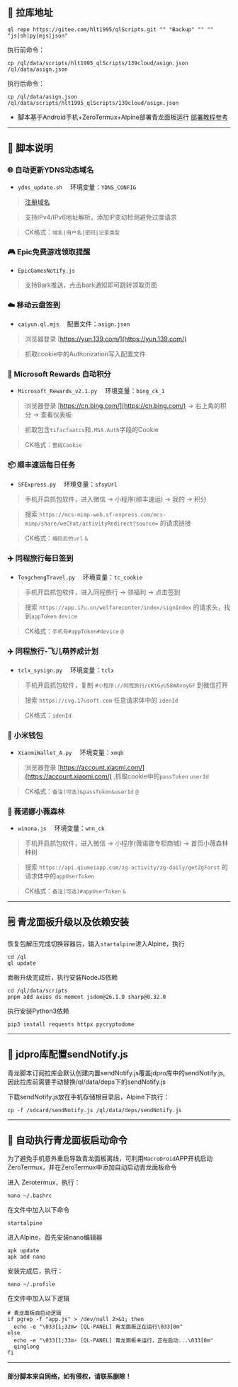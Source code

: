 ## 🔗 拉库地址

```
ql repo https://gitee.com/hlt1995/qlScripts.git "" "Backup" "" "" "js|sh|py|mjs|json"
```

执行前命令：
```
cp /ql/data/scripts/hlt1995_qlScripts/139cloud/asign.json /ql/data/asign.json
```

执行后命令：
```
cp /ql/data/asign.json /ql/data/scripts/hlt1995_qlScripts/139cloud/asign.json
```

* 脚本基于Android手机+ZeroTermux+Alpine部署青龙面板运行 [部署教程参考](https://cloud.189.cn/web/share?code=U36RferiMvIf（访问码：2io3）)
---

## 📝 脚本说明

### 🌐 自动更新YDNS动态域名

- `ydns_update.sh` &emsp;环境变量：`YDNS_CONFIG`

>[注册域名](https://ydns.io/)

>支持IPv4/IPv6地址解析，添加IP变动检测避免过度请求

>CK格式：`域名|用户名|密码|记录类型`


### 🎮️ Epic免费游戏领取提醒

- `EpicGamesNotify.js`

>支持Bark推送，点击bark通知即可跳转领取页面


### ☁️ 移动云盘签到

- `caiyun.ql.mjs` &emsp;配置文件：`asign.json`

>浏览器登录 [https://yun.139.com/](https://yun.139.com/)

>抓取cookie中的Authorization写入配置文件


### 🏅 Microsoft Rewards 自动积分

- `Microsoft_Rewards_v2.1.py` &emsp;环境变量：`bing_ck_1`

>浏览器登录 [https://cn.bing.com/](https://cn.bing.com/) -> 右上角的积分 -> 查看仪表板

>抓取包含`tifacfaatcs`和`.MSA.Auth`字段的Cookie

>CK格式：`整段Cookie`


### 📦️ 顺丰速运每日任务

- `SFExpress.py` &emsp;环境变量：`sfsyUrl`

>手机开启抓包软件，进入微信 -> 小程序(顺丰速运) -> 我的 -> 积分

>搜索 `https://mcs-mimp-web.sf-express.com/mcs-mimp/share/weChat/activityRedirect?source=` 的请求链接

>CK格式：`编码后的url` `&`


### ✈️ 同程旅行每日签到

- `TongchengTravel.py` &emsp;环境变量：`tc_cookie`

>手机开启抓包软件，进入同程旅行 -> 领福利 -> 点击签到

>搜索 `https://app.17u.cn/welfarecenter/index/signIndex` 的请求头，找到`appToken` `device`

>CK格式：`手机号#appToken#device` `@`


### ✈️ 同程旅行-飞儿萌养成计划

- `tclx_sysign.py` &emsp;环境变量：`tclx`

>手机开启抓包软件，复制 `#小程序://同程旅行/cKtGyU58WAvoyGF` 到微信打开

>搜索 `https://cvg.17usoft.com` 任意请求体中的 `idenId`

>CK格式：`idenId`


### 👛 小米钱包

- `XiaomiWallet_A.py` &emsp;环境变量：`xmqb`

>浏览器登录 [https://account.xiaomi.com/](https://account.xiaomi.com/) ,抓取cookie中的`passToken` `userId`

>CK格式：`备注(可选)&passToken&userId` `@`


### 🧴 薇诺娜小薇森林

- `winona.js` &emsp;环境变量：`wnn_ck`

>手机开启抓包软件，进入微信 -> 小程序(薇诺娜专柜商城) -> 首页小薇森林种树

>搜索 `https://api.qiumeiapp.com/zg-activity/zg-daily/getZgForst` 的请求体中的`appUserToken`

>CK格式：`备注(可选)#appUserToken` `&`

---


## 🗒️ 青龙面板升级以及依赖安装

恢复包解压完成切换容器后，输入`startalpine`进入Alpine，执行
```
cd /ql
ql update
```

面板升级完成后，执行安装NodeJS依赖
```
cd /ql/data/scripts
pnpm add axios ds moment jsdom@26.1.0 sharp@0.32.0
```

执行安装Python3依赖
```
pip3 install requests httpx pycryptodome
```
---

## 📒 jdpro库配置sendNotify.js

青龙脚本订阅拉库会默认创建内置sendNotify.js覆盖jdpro库中的sendNotify.js,因此拉库前需要手动替换/ql/data/deps下的sendNotify.js

下载sendNotify.js放在手机存储根目录后，Alpine下执行：
```
cp -f /sdcard/sendNotify.js /ql/data/deps/sendNotify.js
```

---

## 🚀 自动执行青龙面板启动命令

为了避免手机意外重启导致青龙面板离线，可利用`MacroDroid`APP开机启动ZeroTermux，并在ZeroTermux中添加自动启动青龙面板命令

进入 Zerotermux，执行：
```
nano ~/.bashrc
```
在文件中加入以下命令

```
startalpine
```

进入Alpine，首先安装nano编辑器

```
apk update
apk add nano
```

安装完成后，执行：
```
nano ~/.profile
```

在文件中加入以下逻辑
```
# 青龙面板自启动逻辑
if pgrep -f "app.js" > /dev/null 2>&1; then
  echo -e "\033[1;32m✔ [QL-PANEL] 青龙面板正在运行\033[0m"
else
  echo -e "\033[1;33m⚡ [QL-PANEL] 青龙面板未运行，正在启动...\033[0m"
  qinglong
fi
```

---
#### 部分脚本来自网络，如有侵权，请联系删除！

